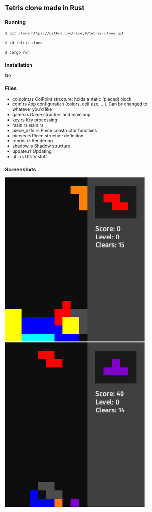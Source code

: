 ## Tetris clone made in Rust

### Running
`$ git clone https://github.com/nicey0/tetris-clone.git`

`$ cd tetris-clone`

`$ cargo run`

### Installation
No

### Files
- colpoint.rs
    ColPoint structure: holds a static (placed) block
- conf.rs
    App configuration (colors, cell size, ...). Can be changed to whatever you'd like
- game.rs
    Game structure and mainloop
- key.rs
    Key processing
- main.rs
    main.rs
- piece_defs.rs
    Piece constructor functions
- pieces.rs
    Piece structure definition
- render.rs
    Rendering
- shadow.rs
    Shadow structure
- update.rs
    Updating
- util.rs
    Utility stuff

### Screenshots
![](screenshots/1.png)
![](screenshots/2.png)
